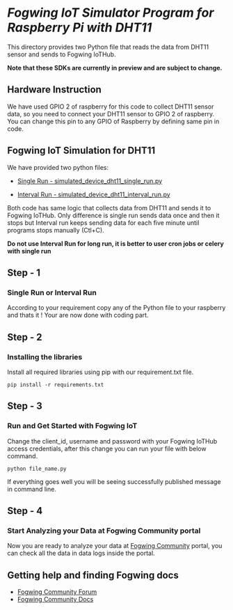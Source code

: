 # *Fogwing IoT Simulator Program for Raspberry Pi with DHT11*

This directory provides two Python file that reads the data from DHT11 sensor and sends to Fogwing IoTHub.

**Note that these SDKs are currently in preview and are subject to change.**

## Hardware Instruction
We have used GPIO 2 of raspberry for this code to collect DHT11 sensor data, so you need to connect your DHT11 sensor to GPIO 2 of raspberry. You can change this pin to any GPIO of Raspberry by defining same pin in code.

## Fogwing IoT Simulation for DHT11
We have provided two python files:
* [Single Run - simulated_device_dht11_single_run.py](https://github.com/factana/fogwing-simulator-for-raspberry-python/blob/master/fw-iothub-dht11-sensor/simulated_device_dht11_single_run.py)

* [Interval Run - simulated_device_dht11_interval_run.py](https://github.com/factana/fogwing-simulator-for-raspberry-python/blob/master/fw-iothub-dht11-sensor/simulated_device_dht11_interval_run.py)

Both code has same logic that collects data from DHT11 and sends it to Fogwing IoTHub. Only difference is single run sends data once and then it stops but Interval run keeps sending data for each five minute until programs stops manually (Ctl+C).

**Do not use Interval Run for long run, it is better to user cron jobs or celery with single run**

## Step - 1
### Single Run or Interval Run
According to your requirement copy any of the Python file to your raspberry and thats it ! Your are now done with coding part.

## Step - 2
### Installing the libraries
Install all required libraries using pip with our requirement.txt file.
```
pip install -r requirements.txt
```

## Step - 3
### Run and Get Started with Fogwing IoT
Change the client_id, username and password with your Fogwing IoTHub access credentials, after this change you can run your file with below command.
```
python file_name.py
```
If everything goes well you will be seeing successfully published message in command line.

## Step - 4
### Start Analyzing your Data at Fogwing Community portal
Now you are ready to analyze your data at [Fogwing Community](http://community.fogwing.net/) portal, you can check all the data in data logs inside the portal.

## Getting help and finding Fogwing docs
* [Fogwing Community Forum]()
* [Fogwing Community Docs](https://docs.fogwing.io/)
